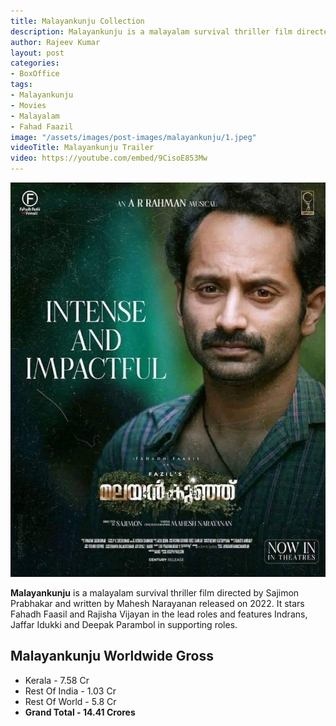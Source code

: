 ```yaml
---
title: Malayankunju Collection
description: Malayankunju is a malayalam survival thriller film directed by Sajimon Prabhakar and written by Mahesh Narayanan released on 2022
author: Rajeev Kumar
layout: post
categories:
- BoxOffice
tags:
- Malayankunju
- Movies
- Malayalam
- Fahad Faazil
image: "/assets/images/post-images/malayankunju/1.jpeg"
videoTitle: Malayankunju Trailer
video: https://youtube.com/embed/9CisoE853Mw
---
```


![Malayankunju featured image](/assets/images/post-images/malayankunju/1.jpeg)

**Malayankunju** is a malayalam survival thriller film directed by Sajimon Prabhakar and written by Mahesh Narayanan released on 2022. It stars Fahadh Faasil and Rajisha Vijayan in the lead roles and features Indrans, Jaffar Idukki and Deepak Parambol in supporting roles.

## Malayankunju Worldwide Gross
- Kerala - 7.58 Cr
- Rest Of India - 1.03 Cr
- Rest Of World - 5.8 Cr
- **Grand Total - 14.41 Crores**
